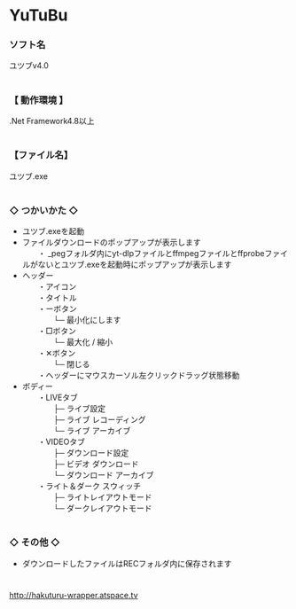 # YuTuBu

### ソフト名
ユツブv4.0

# 
### 【 動作環境 】
.Net Framework4.8以上

# 
### 【ファイル名】
ユツブ.exe

# 
### ◇ つかいかた ◇
- ユツブ.exeを起動
- ファイルダウンロードのポップアップが表示します  
　　・ _pegフォルダ内にyt-dlpファイルとffmpegファイルとffprobeファイルがないとユツブ.exeを起動時にポップアップが表示します  
- ヘッダー  
　　・アイコン  
　　・タイトル  
　　・ーボタン  
　　　　└─ 最小化にします  
　　・□ボタン  
　　　　└─ 最大化 / 縮小  
　　・✕ボタン  
　　　　└─ 閉じる  
　　・ヘッダーにマウスカーソル左クリックドラッグ状態移動  
- ボディー  
　　・LIVEタブ  
　　　　├─ ライブ設定  
　　　　├─ ライブ レコーディング  
　　　　└─ ライブ アーカイブ  
　　・VIDEOタブ  
　　　　├─ ダウンロード設定  
　　　　├─ ビデオ ダウンロード  
　　　　└─ ダウンロード アーカイブ  
　　・ライト＆ダーク スウィッチ  
　　　　├─ ライトレイアウトモード  
　　　　└─ ダークレイアウトモード  

# 
### ◇ その他 ◇
- ダウンロードしたファイルはRECフォルダ内に保存されます  

# 
http://hakuturu-wrapper.atspace.tv
